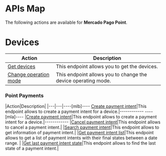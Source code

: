 # APIs Map

The following actions are available for **Mercado Pago Point**.

# Devices

|Action|Description|
|---|---|
|[Get devices](https://www.mercadopago[FAKER][URL][DOMAIN]/developers/en/reference/integrations_api/_point_integration-api_devices/get)|This endpoint allows you to get the devices.|
|[Change operation mode](https://www.mercadopago[FAKER][URL][DOMAIN]/developers/en/reference/integrations_api/_point_integration-api_devices_device-id/patch)|This endpoint allows you to change the device operating mode.|


### Point Payments

|Action|Description|
|---|---|----[mlb]----
[Create payment intent](https://www.mercadopago[FAKER][URL][DOMAIN]/developers/en/reference/integrations_api_paymentintent_mlb/_point_integration-api_devices_deviceid_payment-intents/post)|This endpoint allows to create a payment intent for a device.|------------ ----[mla]----
|[Create payment intent](https://www.mercadopago[FAKER][URL][DOMAIN]/developers/en/reference/integrations_api/_point_integration-api_devices_deviceid_payment-intents/post)|This endpoint allows to create a payment intent for a device.|------------
|[Cancel payment intent](https://www.mercadopago[FAKER][URL][DOMAIN]/developers/en/reference/integrations_api/_point_integration-api_devices_deviceid_payment-intents_paymentintentid/delete)|This endpoint allows to cancel a payment intent.|
|[Search payment intent](https://www.mercadopago[FAKER][URL][DOMAIN]/developers/en/reference/integrations_api/_point_integration-api_payment-intents_paymentintentid/get)|This endpoint allows to get information of payment intent.|
|[Get payment intent list](https://www.mercadopago[FAKER][URL][DOMAIN]/developers/en/reference/integrations_api/_point_integration-api_payment-intents_events/get)|This endpoint allows to get a list of payment intents with their final states between a date range. |
|[Get last payment intent state](https://www.mercadopago[FAKER][URL][DOMAIN]/developers/en/reference/integrations_api/_point_integration-api_payment-intents_paymentintentid_events/get)|This endpoint allows to find the last state of a payment intent.|
